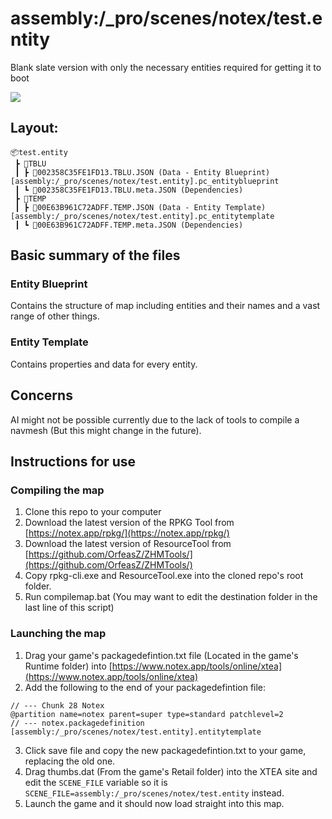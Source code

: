 # assembly:/_pro/scenes/notex/test.entity
Blank slate version with only the necessary entities required for getting it to boot

![](https://i.notex.app/Hakuj)

## Layout:
```
📦test.entity
 ┣ 📂TBLU
 ┃ ┣ 📜002358C35FE1FD13.TBLU.JSON (Data - Entity Blueprint) [assembly:/_pro/scenes/notex/test.entity].pc_entityblueprint
 ┃ ┗ 📜002358C35FE1FD13.TBLU.meta.JSON (Dependencies)
 ┣ 📂TEMP
 ┃ ┣ 📜00E63B961C72ADFF.TEMP.JSON (Data - Entity Template) [assembly:/_pro/scenes/notex/test.entity].pc_entitytemplate
 ┃ ┗ 📜00E63B961C72ADFF.TEMP.meta.JSON (Dependencies)
 ```

## Basic summary of the files
### Entity Blueprint
Contains the structure of map including entities and their names and a vast range of other things.

### Entity Template
Contains properties and data for every entity.

## Concerns
AI might not be possible currently due to the lack of tools to compile a navmesh (But this might change in the future).

## Instructions for use
### Compiling the map
1. Clone this repo to your computer
2. Download the latest version of the RPKG Tool from [https://notex.app/rpkg/](https://notex.app/rpkg/)
3. Download the latest version of ResourceTool from [https://github.com/OrfeasZ/ZHMTools/](https://github.com/OrfeasZ/ZHMTools/)
4. Copy rpkg-cli.exe and ResourceTool.exe into the cloned repo's root folder.
5. Run compilemap.bat (You may want to edit the destination folder in the last line of this script)

### Launching the map
1. Drag your game's packagedefintion.txt file (Located in the game's Runtime folder) into [https://www.notex.app/tools/online/xtea](https://www.notex.app/tools/online/xtea)
2. Add the following to the end of your packagedefintion file:
```
// --- Chunk 28 Notex
@partition name=notex parent=super type=standard patchlevel=2
// --- notex.packagedefinition
[assembly:/_pro/scenes/notex/test.entity].entitytemplate
```
3. Click save file and copy the new packagedefintion.txt to your game, replacing the old one.
4. Drag thumbs.dat (From the game's Retail folder) into the XTEA site and edit the `SCENE_FILE` variable so it is `SCENE_FILE=assembly:/_pro/scenes/notex/test.entity` instead.
5. Launch the game and it should now load straight into this map.